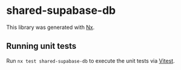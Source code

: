 # shared-supabase-db

This library was generated with [Nx](https://nx.dev).

## Running unit tests

Run `nx test shared-supabase-db` to execute the unit tests via [Vitest](https://vitest.dev/).
